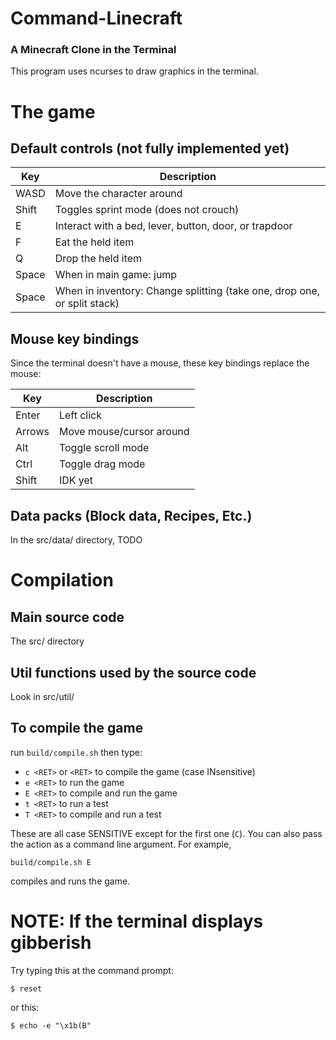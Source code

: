 # Command-Linecraft
### A Minecraft Clone in the Terminal
This program uses ncurses to draw graphics in the terminal.

# The game

## Default controls (not fully implemented yet)

| Key     | Description                                                              |
| ------- | ------------------------------------------------------------------------ |
| WASD    | Move the character around                                                |
| Shift   | Toggles sprint mode (does not crouch)                                    |
| E       | Interact with a bed, lever, button, door, or trapdoor                    |
| F       | Eat the held item                                                        |
| Q       | Drop the held item                                                       |
| Space   | When in main game: jump                                                  |
| Space   | When in inventory: Change splitting (take one, drop one, or split stack) |

## Mouse key bindings
Since the terminal doesn't have a mouse, these key bindings replace the mouse:

| Key     | Description                                                            |
| ------- | ---------------------------------------------------------------------- |
| Enter   | Left click                                                             |
| Arrows  | Move mouse/cursor around                                               |
| Alt     | Toggle scroll mode                                                     |
| Ctrl    | Toggle drag mode                                                       |
| Shift   | IDK yet                                                                |

## Data packs (Block data, Recipes, Etc.)
In the src/data/ directory, TODO

# Compilation

## Main source code
The src/ directory

## Util functions used by the source code
Look in src/util/

## To compile the game
run `build/compile.sh` then type:

* `c <RET>` or `<RET>` to compile the game (case INsensitive)
* `e <RET>` to run the game
* `E <RET>` to compile and run the game
* `t <RET>` to run a test
* `T <RET>` to compile and run a test

These are all case SENSITIVE except for the first one (`C`).
You can also pass the action as a command line argument. For example,

```console
build/compile.sh E
```

compiles and runs the game.

# NOTE: If the terminal displays gibberish
Try typing this at the command prompt:
```console
$ reset
```
or this:
```console
$ echo -e "\x1b(B"
```
